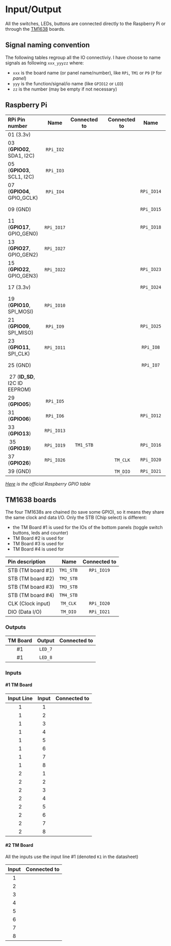 # Input/Output

All the switches, LEDs, buttons are connected directly to the Raspberry Pi or through the [TM1638](TM1638.md) boards.

## Signal naming convention

The following tables regroup all the IO connectiviy. I have choose to name signals as following `xxx_yyyzz` where:
- `xxx` is the board name (or panel name/number), like `RPi`, `TM1` or `P9` (`P` for *panel*)
- `yyy` is the function/signal/io name (like `GPIO12` or `LED`)
- `zz` is the number (may be empty if not necessary)


## Raspberry Pi

| RPi Pin number                | Name       | Connected to  |   | Connected to  | Name       | RPi Pin number                       |
|:------------------------------|:----------:|:-------------:|:-:|:-------------:|:----------:|-------------------------------------:|
| 01 (3.3v)                     |            |               |   |               |            | (5v) 02                              |
| 03 (**GPIO02**, SDA1, I2C)    | `RPi_IO2`  |               |   |               |            | (5v) 04                              |
| 05 (**GPIO03**, SCL1, I2C)    | `RPi_IO3`  |               |   |               |            | (GND) 06                             |
| 07 (**GPIO04**, GPIO_GCLK)    | `RPi_IO4`  |               |   |               | `RPi_IO14` | (TXD0, **GPIO14**) 08                |
| 09 (GND)                      |            |               |   |               | `RPi_IO15` | (RXD0, **GPIO15**) 10                |
| 11 (**GPIO17**, GPIO_GEN0)    | `RPi_IO17` |               |   |               | `RPi_IO18` | (GPIO_GEN1, **GPIO18**) 12           |
| 13 (**GPIO27**, GPIO_GEN2)    | `RPi_IO27` |               |   |               |            | (GND) 14                             |
| 15 (**GPIO22**, GPIO_GEN3)    | `RPi_IO22` |               |   |               | `RPi_IO23` | (GPIO_GEN4, **GPIO23**) 16           |
| 17 (3.3v)                     |            |               |   |               | `RPi_IO24` | (GPIO_GEN5, **GPIO24**) 18           |
| 19 (**GPIO10**, SPI_MOSI)     | `RPi_IO10` |               |   |               |            | (GND) 20                             |
| 21 (**GPIO09**, SPI_MISO)     | `RPi_IO9`  |               |   |               | `RPi_IO25` | (GPIO_GEN6, **GPIO25**) 22           |
| 23 (**GPIO11**, SPI_CLK)      | `RPi_IO11` |               |   |               | `RPi_IO8`  | (SPI_CE0_N, **GPIO08**) 24           |
| 25 (GND)                      |            |               |   |               | `RPi_IO7`  | (SPI_CE1_N, **GPIO07**) 26           |
| 27 (**ID_SD**, I2C ID EEPROM) |            |               |   |               |            | (I2C ID EEPROM, **ID_SC**) 28        |
| 29 (**GPIO05**)               | `RPi_IO5`  |               |   |               |            | (GND) 30                             |
| 31 (**GPIO06**)               | `RPi_IO6`  |               |   |               | `RPi_IO12` | (**GPIO12**) 32                      |
| 33 (**GPIO13**)               | `RPi_IO13` |               |   |               |            | (GND) 34                             |
| 35 (**GPIO19**)               | `RPi_IO19` | `TM1_STB`     |   |               | `RPi_IO16` | (**GPIO16**) 36                      |
| 37 (**GPIO26**)               | `RPi_IO26` |               |   | `TM_CLK`      | `RPi_IO20` | (**GPIO20**) 38                      |
| 39 (GND)                      |            |               |   | `TM_DIO`      | `RPi_IO21` | (**GPIO21**) 40                      |


*[Here](datasheet/RPi3-GPIO.png) is the official Raspberry GPIO table*

## TM1638 boards

The four TM1638s are chained (to save some GPIO), so it means they share the same clock and data I/O. Only the STB (Chip select) is different:
- the TM Board #1 is used for the IOs of the bottom panels (toggle switch buttons, leds and counter)
- TM Board #2 is used for
- TM Board #3 is used for
- TM Board #4 is used for


| Pin description   | Name      | Connected to |
|:------------------|:---------:|:------------:|
| STB (TM board #1) | `TM1_STB` | `RPi_IO19`   |
| STB (TM board #2) | `TM2_STB` |              |
| STB (TM board #3) | `TM3_STB` |              |
| STB (TM board #4) | `TM4_STB` |              |
| CLK (Clock input) | `TM_CLK`  | `RPi_IO20`   |
| DIO (Data I/O)    | `TM_DIO`  | `RPi_IO21`   |


### Outputs

| TM Board | Output   | Connected to |
|:--------:|:--------:|:------------:|
| #1       | `LED_7`  |              |
| #1       | `LED_8`  |              |



### Inputs

#### #1 TM Board
| Input Line | Input   | Connected to |
|:----------:|:-------:|:------------:|
| 1          | 1       |              |
| 1          | 2       |              |
| 1          | 3       |              |
| 1          | 4       |              |
| 1          | 5       |              |
| 1          | 6       |              |
| 1          | 7       |              |
| 1          | 8       |              |
| 2          | 1       |              |
| 2          | 2       |              |
| 2          | 3       |              |
| 2          | 4       |              |
| 2          | 5       |              |
| 2          | 6       |              |
| 2          | 7       |              |
| 2          | 8       |              |


#### #2 TM Board
All the inputs use the input line #1 (denoted `K1` in the datasheet)

| Input   | Connected to |
|:-------:|:------------:|
| 1       |              |
| 2       |              |
| 3       |              |
| 4       |              |
| 5       |              |
| 6       |              |
| 7       |              |
| 8       |              |